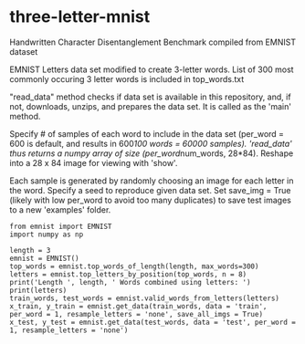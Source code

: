 # three-letter-mnist

Handwritten Character Disentanglement Benchmark compiled from EMNIST dataset

EMNIST Letters data set modified to create 3-letter words.  List of 300 most commonly occuring 3 letter words is included in top_words.txt

"read_data" method checks if data set is available in this repository, and, if not, downloads, unzips, and prepares the data set.  It is called as the 'main' method.  

Specify # of samples of each word to include in the data set (per_word = 600 is default, and results in 600*100 words = 60000 samples).  'read_data' thus returns a numpy array of size (per_word*num_words, 28*84).  Reshape into a 28 x 84 image for viewing with 'show'.  

Each sample is generated by randomly choosing an image for each letter in the word.  Specify a seed to reproduce given data set.  Set save_img = True (likely with low per_word to avoid too many duplicates) to save test images to a new 'examples' folder.  


```
from emnist import EMNIST
import numpy as np

length = 3
emnist = EMNIST()
top_words = emnist.top_words_of_length(length, max_words=300)
letters = emnist.top_letters_by_position(top_words, n = 8)
print('Length ', length, ' Words combined using letters: ')
print(letters)
train_words, test_words = emnist.valid_words_from_letters(letters)
x_train, y_train = emnist.get_data(train_words, data = 'train', per_word = 1, resample_letters = 'none', save_all_imgs = True)
x_test, y_test = emnist.get_data(test_words, data = 'test', per_word = 1, resample_letters = 'none')
```
